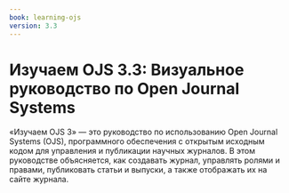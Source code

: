```yaml
---
book: learning-ojs
version: 3.3
---
```


# Изучаем OJS 3.3: Визуальное руководство по Open Journal Systems

«Изучаем OJS 3» — это руководство по использованию Open Journal Systems (OJS), программного обеспечения с открытым исходным кодом для управления и публикации научных журналов. В этом руководстве объясняется, как создавать журнал, управлять ролями и правами, публиковать статьи и выпуски, а также отображать их на сайте журнала.
